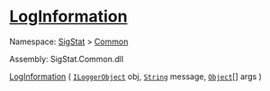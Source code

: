 # [LogInformation](./ILoggerObjectExtensions-100663347.md)

Namespace: [SigStat]() > [Common](./../README.md)

Assembly: SigStat.Common.dll

[LogInformation](./ILoggerObjectExtensions-100663347.md) ( [`ILoggerObject`](./../ILoggerObject.md) obj, [`String`](https://docs.microsoft.com/en-us/dotnet/api/System.String) message, [`Object`](https://docs.microsoft.com/en-us/dotnet/api/System.Object)[] args )
